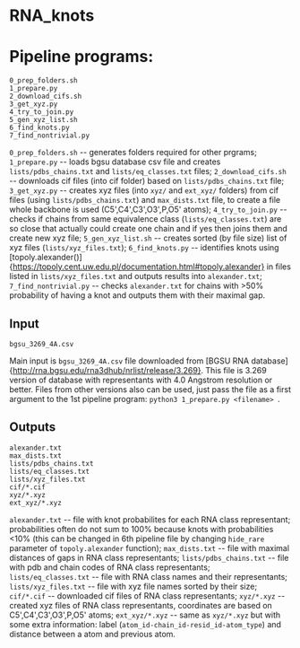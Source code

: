 # RNA_knots

# Pipeline programs:

```
0_prep_folders.sh
1_prepare.py
2_download_cifs.sh
3_get_xyz.py
4_try_to_join.py
5_gen_xyz_list.sh
6_find_knots.py
7_find_nontrivial.py
```
`0_prep_folders.sh` -- generates folders required for other prgrams; 
`1_prepare.py` -- loads bgsu database csv file and creates `lists/pdbs_chains.txt` and `lists/eq_classes.txt` files; 
`2_download_cifs.sh` -- downloads cif files (into cif folder) based on `lists/pdbs_chains.txt` file; 
`3_get_xyz.py` -- creates xyz files (into `xyz/` and `ext_xyz/` folders) from cif files (using `lists/pdbs_chains.txt`) and `max_dists.txt` file, to create a file whole backbone is used (C5',C4',C3',O3',P,O5' atoms); 
`4_try_to_join.py` -- checks if chains from same equivalence class (`lists/eq_classes.txt`) are so close that actually could create one chain and if yes then joins them and create new xyz file; 
`5_gen_xyz_list.sh` -- creates sorted (by file size) list of xyz files (`lists/xyz_files.txt`); 
`6_find_knots.py` -- identifies knots using [topoly.alexander()]{https://topoly.cent.uw.edu.pl/documentation.html#topoly.alexander} in files listed in `lists/xyz_files.txt` and outputs results into `alexander.txt`; 
`7_find_nontrivial.py` -- checks `alexander.txt` for chains with >50% probability of having a knot and outputs them with their maximal gap.

## Input
```
bgsu_3269_4A.csv
```
Main input is `bgsu_3269_4A.csv` file downloaded from [BGSU RNA database]{http://rna.bgsu.edu/rna3dhub/nrlist/release/3.269}. This file is 3.269 version of database with representants with 4.0 Angstrom resolution or better. Files from other versions also can be used, just pass the file as a first argument to the 1st pipeline program: `python3 1_prepare.py <filename> `.

## Outputs
```
alexander.txt
max_dists.txt
lists/pdbs_chains.txt
lists/eq_classes.txt
lists/xyz_files.txt
cif/*.cif
xyz/*.xyz
ext_xyz/*.xyz
```

`alexander.txt` -- file with knot probabilites for each RNA class representant; probabilities often do not sum to 100% because knots with probabilities <10% (this can be changed in 6th pipeline file by changing `hide_rare` parameter of `topoly.alexander` function); 
`max_dists.txt` -- file with maximal distances of gaps in RNA class representants; 
`lists/pdbs_chains.txt` -- file with pdb and chain codes of RNA class representants; 
`lists/eq_classes.txt` -- file with RNA class names and their representants; 
`lists/xyz_files.txt` -- file with xyz file names sorted by their size; 
`cif/*.cif` -- downloaded cif files of RNA class representants; 
`xyz/*.xyz` -- created xyz files of RNA class representants, coordinates are based on C5',C4',C3',O3',P,O5' atoms; 
`ext_xyz/*.xyz` -- same as `xyz/*.xyz` but with some extra information: label (`atom_id-chain_id-resid_id-atom_type`) and distance between a atom and previous atom.
